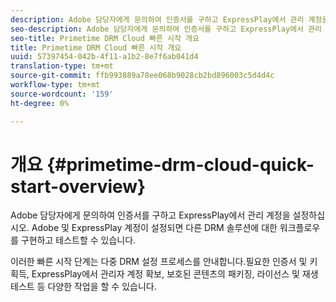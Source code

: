 ```yaml
---
description: Adobe 담당자에게 문의하여 인증서를 구하고 ExpressPlay에서 관리 계정을 설정하십시오. Adobe 및 ExpressPlay 계정이 설정되면 다른 DRM 솔루션에 대한 워크플로우를 구현하고 테스트할 수 있습니다.
seo-description: Adobe 담당자에게 문의하여 인증서를 구하고 ExpressPlay에서 관리 계정을 설정하십시오. Adobe 및 ExpressPlay 계정이 설정되면 다른 DRM 솔루션에 대한 워크플로우를 구현하고 테스트할 수 있습니다.
seo-title: Primetime DRM Cloud 빠른 시작 개요
title: Primetime DRM Cloud 빠른 시작 개요
uuid: 57397454-042b-4f11-a1b2-8e7f6ab041d4
translation-type: tm+mt
source-git-commit: ffb993889a78ee068b9028cb2bd896003c5d4d4c
workflow-type: tm+mt
source-wordcount: '159'
ht-degree: 0%

---
```



# 개요 {#primetime-drm-cloud-quick-start-overview}

Adobe 담당자에게 문의하여 인증서를 구하고 ExpressPlay에서 관리 계정을 설정하십시오. Adobe 및 ExpressPlay 계정이 설정되면 다른 DRM 솔루션에 대한 워크플로우를 구현하고 테스트할 수 있습니다.

이러한 빠른 시작 단계는 다중 DRM 설정 프로세스를 안내합니다.필요한 인증서 및 키 획득, ExpressPlay에서 관리자 계정 확보, 보호된 콘텐츠의 패키징, 라이선스 및 재생 테스트 등 다양한 작업을 할 수 있습니다.
